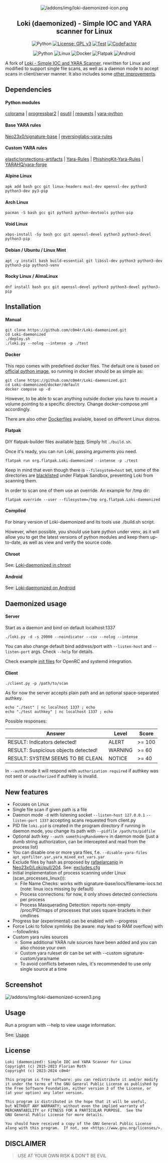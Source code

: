 <div align="center">

![/addons/img/loki-daemonized-icon.png](/addons/img/loki-daemonized-header.png)

## Loki (daemonized) - Simple IOC and YARA scanner for Linux

![Python](https://img.shields.io/badge/made%20with-python-blue?logo=python&logoColor=ffffff)
[![License: GPL v3](https://img.shields.io/badge/License-GPLv3-blue.svg)](https://www.gnu.org/licenses/gpl-3.0)
[![Test](https://github.com/c0m4r/Loki-daemonized/workflows/lint_python/badge.svg)](https://github.com/c0m4r/Loki-daemonized/actions)
[![CodeFactor](https://www.codefactor.io/repository/github/c0m4r/loki-daemonized/badge)](https://www.codefactor.io/repository/github/c0m4r/loki-daemonized)

![Python](https://img.shields.io/badge/python-3670A0?style=for-the-badge&logo=python&logoColor=ffdd54)
![Linux](https://img.shields.io/badge/Linux-FCC624?style=for-the-badge&logo=linux&logoColor=black)
![Docker](https://img.shields.io/badge/docker-%230db7ed.svg?style=for-the-badge&logo=docker&logoColor=white)
![Flatpak](https://img.shields.io/badge/flatpak-%23488bd2.svg?style=for-the-badge&logo=flatpak&logoColor=white)
![Android](https://img.shields.io/badge/Android-3DDC84?style=for-the-badge&logo=android&logoColor=white)

</div>

A fork of [Loki - Simple IOC and YARA Scanner](https://github.com/Neo23x0/Loki), rewritten for Linux and modified to support single file scans, 
as well as a daemon mode to accept scans in client/server manner. It also includes some [other improvements](#New-features).

## Dependencies

#### Python modules

[colorama](https://pypi.org/project/colorama/) 
| [progressbar2](https://pypi.org/project/progressbar2/) 
| [psutil](https://pypi.org/project/psutil/) 
| [requests](https://pypi.org/project/requests/) 
| [yara-python](https://pypi.org/project/yara-python/)

#### Base YARA rules

[Neo23x0/signature-base](https://github.com/Neo23x0/signature-base) 
| [reversinglabs-yara-rules](https://github.com/reversinglabs/reversinglabs-yara-rules)

#### Custom YARA rules

[elastic/protections-artifacts](https://github.com/elastic/protections-artifacts) 
| [Yara-Rules](https://github.com/Yara-Rules/rules) 
| [PhishingKit-Yara-Rules](https://github.com/t4d/PhishingKit-Yara-Rules) 
| [YARAHQ/yara-forge](https://github.com/YARAHQ/yara-forge)

#### Alpine Linux

```
apk add bash gcc git linux-headers musl-dev openssl-dev python3 python3-dev py3-pip
```

#### Arch Linux

```
pacman -S bash gcc git python3 python-devtools python-pip
```

#### Void Linux

```
xbps-install -Sy bash gcc git openssl-devel python3 python3-devel python3-pip
```

#### Debian / Ubuntu / Linux Mint

```
apt -y install bash build-essential git libssl-dev python3 python3-dev python3-pip python3-venv
```

#### Rocky Linux / AlmaLinux

```
dnf install bash gcc git openssl-devel python3 python3-devel python3-pip
```

## Installation

#### Manual

```
git clone https://github.com/c0m4r/Loki-daemonized.git
cd Loki-daemonized
./deploy.sh
./loki.py --nolog --intense -p ./test
```

#### Docker

This repo comes with predefined docker files. The default one is based on [official python image](https://hub.docker.com/_/python), 
so running in docker should be as simple as:

```
git clone https://github.com/c0m4r/Loki-daemonized.git
cd Loki-daemonized/docker/default
docker compose up -d
```

However, to be able to scan anything outside docker you have to mount a volume pointing to a specific directory. Change docker-compose.yml accordingly.

There are also other [Dockerfiles](/addons/docker) available, based on different Linux distros.

#### Flatpak

DIY flatpak-builder files available [here](/addons/flatpak). Simply hit `./build.sh`.

Once it's ready, you can run Loki, passing arguments you need.

```
flatpak run org.flatpak.Loki-daemonized --intense -p ./test
```

Keep in mind that even though there is `--filesystem=host` set, 
some of the directories are [blacklisted](https://docs.flatpak.org/en/latest/sandbox-permissions.html#filesystem-access) under Flatpak Sandbox, preventing Loki from scanning them.

In order to scan one of them use an override. An example for /tmp dir:

```
flatpak override --user --filesystem=/tmp org.flatpak.Loki-daemonized
```

#### Compiled

For binary version of Loki-daemonized and its tools use ./build.sh script.

However, when possible, you should use bare python under venv, 
as it will allow you to get the latest versions of python modules and keep them up-to-date, 
as well as view and verify the source code.

#### Chroot

See: [Loki‐daemonized in chroot](https://github.com/c0m4r/Loki-daemonized/wiki/Loki%E2%80%90daemonized-in-chroot)

#### Android

See: [Loki‐daemonized on Android](https://github.com/c0m4r/Loki-daemonized/wiki/Loki%E2%80%90daemonized-on-Android)

## Daemonized usage

#### Server

Start as a daemon and bind on default localhost:1337

```
./loki.py -d -s 20000 --noindicator --csv --nolog --intense
```

You can also change default bind address/port with `--listen-host` and `--listen-port` args. Check `--help` for details.

Check example [init files](/addons/etc) for OpenRC and systemd integration.

#### Client

```
./client.py -p /path/to/scan
```

As for now the server accepts plain path and an optional space-separated authkey.

```
echo "./test" | nc localhost 1337 ; echo
echo "./test authkey" | nc localhost 1337 ; echo
```

Possible responses:

| Answer                               | Level   | Score  |
| ------------------------------------ | ------- | ------ |
| RESULT: Indicators detected!         | ALERT   | >= 100 |
| RESULT: Suspicious objects detected! | WARNING | >= 60  |
| RESULT: SYSTEM SEEMS TO BE CLEAN.    | NOTICE  | >= 40  |

In `--auth` mode it will respond with `authorization required` if authkey was not sent or `unauthorized` if authkey is invalid.

## New features

* Focuses on Linux
* Single file scan if given path is a file
* Daemon mode `-d` with listening socket `--listen-host 127.0.0.1` `--listen-port 1337` accepting scans requested from client.py
* PID file `loki.pid` is created in the program directory if running in daemon mode, you change its path with `--pidfile /path/to/pidfile`
* Optional auth key `--auth somethingRandomHere` in daemon mode (just a dumb string authorization, can be intercepted and read from the process list)
* You can disable one or more yara files, f.e. `--disable-yara-files apt_vpnfilter.yar,yara_mixed_ext_vars.yar`
* Exclude files by hash as proposed by [rafaelarcanjo](https://github.com/rafaelarcanjo) in [Neo23x0/Loki/pull/204](https://github.com/Neo23x0/Loki/pull/204). See: [excludes.cfg](/config/excludes.cfg)
* Initial implementation of process scanning under Linux (scan_processes_linux()):
  * File Name Checks: works with signature-base/iocs/filename-iocs.txt (note: linux iocs missing by default)
  * Process connections: for now, it only shows detected connections per process
  * Process Masquerading Detection: reports non-empty /proc/PID/maps of processes that uses square brackets in their cmdlines
* Progress bar (experimental) can be enabled with --progress
* Force Loki to follow symlinks (be aware: may lead to RAM overflow) with --followlinks
* Custom yara rules sources
  * Some additional YARA rule sources have been added and you can also choose your own
  * Custom yara ruleset dir can be set with --custom signature-custom/yara/name
  * To avoid conflicts between rules, it's recommended to use only single source at a time

## Screenshot

![/addons/img/loki-daemonized-screen3.png](/addons/img/loki-daemonized-screen-3.1.0.png)

## Usage

Run a program with --help to view usage information.

See: [Usage](https://github.com/c0m4r/Loki-daemonized/wiki/Usage)

## License

```
Loki (daemonized): Simple IOC and YARA Scanner for Linux
Copyright (c) 2015-2023 Florian Roth
Copyright (c) 2023-2024 c0m4r

This program is free software: you can redistribute it and/or modify
it under the terms of the GNU General Public License as published by
the Free Software Foundation, either version 3 of the License, or
(at your option) any later version.

This program is distributed in the hope that it will be useful,
but WITHOUT ANY WARRANTY; without even the implied warranty of
MERCHANTABILITY or FITNESS FOR A PARTICULAR PURPOSE.  See the
GNU General Public License for more details.

You should have received a copy of the GNU General Public License
along with this program.  If not, see <https://www.gnu.org/licenses/>.
```

## DISCLAIMER

> USE AT YOUR OWN RISK & DON'T BE EVIL
